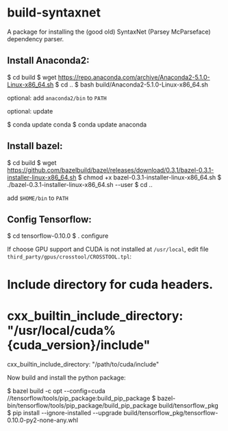 # build-syntaxnet
A package for installing the (good old) SyntaxNet (Parsey McParseface) dependency parser.

## Install Anaconda2:

  $ cd build
  $ wget https://repo.anaconda.com/archive/Anaconda2-5.1.0-Linux-x86_64.sh
  $ cd ..
  $ bash build/Anaconda2-5.1.0-Linux-x86_64.sh

optional: add `anaconda2/bin` to `PATH`

optional: update

  $ conda update conda
  $ conda update anaconda


## Install bazel:

  $ cd build
  $ wget https://github.com/bazelbuild/bazel/releases/download/0.3.1/bazel-0.3.1-installer-linux-x86_64.sh
  $ chmod +x bazel-0.3.1-installer-linux-x86_64.sh
  $ ./bazel-0.3.1-installer-linux-x86_64.sh --user
  $ cd ..

add `$HOME/bin` to `PATH`
  
## Config Tensorflow:

  $ cd tensorflow-0.10.0
  $ . configure

If choose GPU support and CUDA is not installed at `/usr/local`, edit file `third_party/gpus/crosstool/CROSSTOOL.tpl`:

  # Include directory for cuda headers.
  # cxx_builtin_include_directory: "/usr/local/cuda%{cuda_version}/include"
  cxx_builtin_include_directory: "/path/to/cuda/include"

Now build and install the python package:

  $ bazel build -c opt --config=cuda //tensorflow/tools/pip_package:build_pip_package
  $ bazel-bin/tensorflow/tools/pip_package/build_pip_package build/tensorflow_pkg
  $ pip install --ignore-installed --upgrade build/tensorflow_pkg/tensorflow-0.10.0-py2-none-any.whl
  